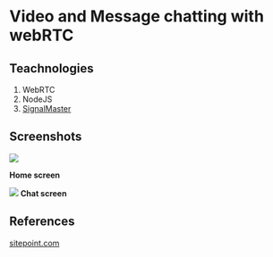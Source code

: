 # Video and Message chatting with webRTC

## Teachnologies

1. WebRTC
2. NodeJS
3. [SignalMaster](https://github.com/simplewebrtc/signalmaster)

## Screenshots

![](https://i.imgur.com/afSPtl7.png)

**Home screen**

![](https://i.imgur.com/aykwV6t.png)
**Chat screen**

## References

[sitepoint.com](https://www.sitepoint.com/webrtc-video-chat-application-simplewebrtc/)
